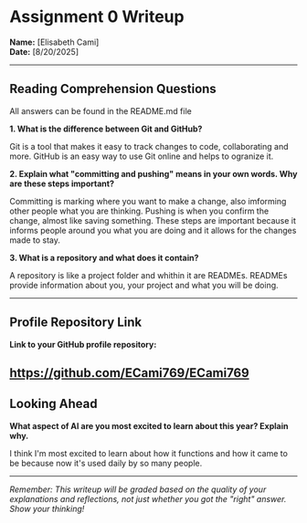 # Assignment 0 Writeup

**Name:** [Elisabeth Cami]  
**Date:** [8/20/2025]

---

## Reading Comprehension Questions
All answers can be found in the README.md file

**1. What is the difference between Git and GitHub?**

Git is a tool that makes it easy to track changes to code, collaborating and more. GitHub is an easy way to use Git online and helps to ogranize it.

**2. Explain what "committing and pushing" means in your own words. Why are these steps important?**

Committing is marking where you want to make a change, also imforming other people what you are thinking. Pushing is when you confirm the change, almost like saving something. These steps are important because it informs people around you what you are doing and it allows for the changes made to stay.

**3. What is a repository and what does it contain?**

A repository is like a project folder and whithin it are READMEs. READMEs provide information about you, your project and what you will be doing.

---

## Profile Repository Link

**Link to your GitHub profile repository:** 

https://github.com/ECami769/ECami769
---

## Looking Ahead

**What aspect of AI are you most excited to learn about this year? Explain why.**

I think I'm most excited to learn about how it functions and how it came to be because now it's used daily by so many people.

---

*Remember: This writeup will be graded based on the quality of your explanations and reflections, not just whether you got the "right" answer. Show your thinking!*
